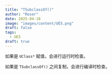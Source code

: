 ```yaml
---
title: "TSubclassOf()"
author: "Roser"
date: 2025-04-18
image: "images/content/UE5.png"
draft: false
tags:
  - UE5
draft: true
---
```

如果是 `UClass*` 赋值，会进行运行时检查。

如果是 `TSubclassOf()` 之间复制，会进行编译时检查。